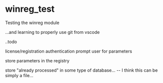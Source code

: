 # winreg_test
Testing the winreg module

...and learning to properly use git from vscode


..todo

license/registration
authentication
prompt user for parameters

store parameters in the registry

store "already processed" in some type of database...
-- I think this can be simply a file...

